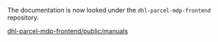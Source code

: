 The documentation is now looked under the `dhl-parcel-mdp-frontend` repository. 

[dhl-parcel-mdp-frontend/public/manuals](https://github.com/dhlparcel/dhl-parcel-mdp-frontend/tree/main/public/manuals)